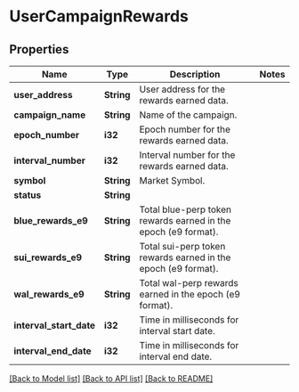 # UserCampaignRewards

## Properties

Name | Type | Description | Notes
------------ | ------------- | ------------- | -------------
**user_address** | **String** | User address for the rewards earned data. | 
**campaign_name** | **String** | Name of the campaign. | 
**epoch_number** | **i32** | Epoch number for the rewards earned data. | 
**interval_number** | **i32** | Interval number for the rewards earned data. | 
**symbol** | **String** | Market Symbol. | 
**status** | **String** |  | 
**blue_rewards_e9** | **String** | Total blue-perp token rewards earned in the epoch (e9 format). | 
**sui_rewards_e9** | **String** | Total sui-perp token rewards earned in the epoch (e9 format). | 
**wal_rewards_e9** | **String** | Total wal-perp rewards earned in the epoch (e9 format). | 
**interval_start_date** | **i32** | Time in milliseconds for interval start date. | 
**interval_end_date** | **i32** | Time in milliseconds for interval end date. | 

[[Back to Model list]](../README.md#documentation-for-models) [[Back to API list]](../README.md#documentation-for-api-endpoints) [[Back to README]](../README.md)


